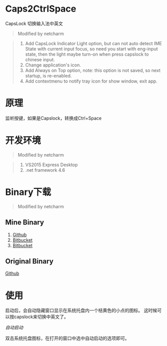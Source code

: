 # Caps2CtrlSpace

CapsLock 切换输入法中英文

> Modified by netcharm

> 1. Add CapsLock Indicator Light option, but can not auto detect IME State with current input focus, 
so need you start with eng-input state, then the light maybe turn-on when press capslock to chinese input. 
> 1. Change application's icon.
> 1. Add Always on Top option, note: this option is not saved, so next startup, is re-enabled.
> 1. Add contextmenu to notify tray icon for show window, exit app.

# 原理

监听按键，如果是Capslock，转换成Ctrl+Space

# 开发环境

> Modified by netcharm

> 1. VS2015 Express Desktop
> 1. .net framework 4.6
 
# Binary下载

> Modified by netcharm

## Mine Binary

1. [Github](https://github.com/netcharm/Caps2CtrlSpace/blob/master/Caps2CtrlSpace.exe)
1. [Bitbucket](https://bitbucket.org/netcharm/caps2ctrlspace/downloads)
1. [Bitbucket](https://bitbucket.org/netcharm/caps2ctrlspace/src/master/Caps2CtrlSpace.exe)

## Original Binary

[Github](https://github.com/cuiliang/Caps2CtrlSpace/blob/master/Caps2CtrlSpace.exe)
  
# 使用

启动后，会自动隐藏窗口显示在系统托盘内一个桔黄色的小点的图标。 这时候可以按capslock来切换中英文了。
 
*自动启动*
 
双击系统托盘图标，在打开的窗口中选中自动启动的选项即可。
 
